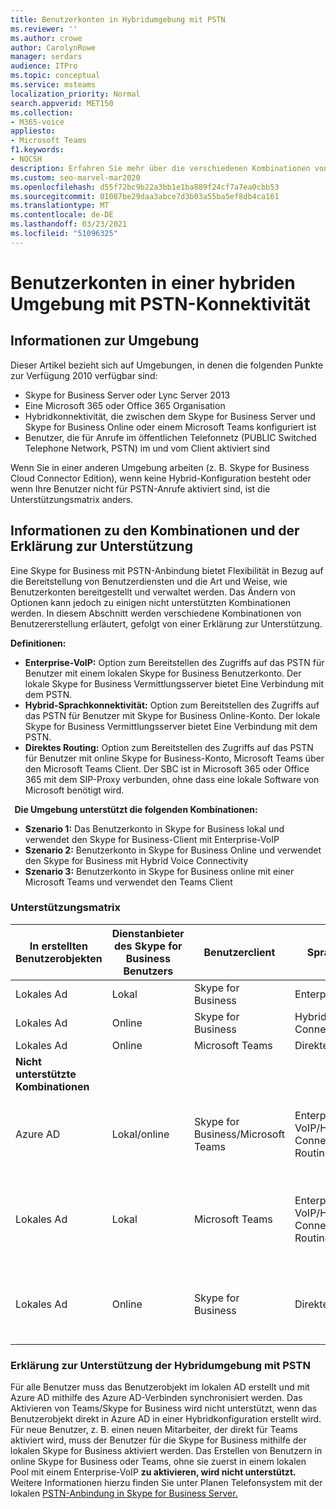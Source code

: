 ```yaml
---
title: Benutzerkonten in Hybridumgebung mit PSTN
ms.reviewer: ''
ms.author: crowe
author: CarolynRowe
manager: serdars
audience: ITPro
ms.topic: conceptual
ms.service: msteams
localization_priority: Normal
search.appverid: MET150
ms.collection:
- M365-voice
appliesto:
- Microsoft Teams
f1.keywords:
- NOCSH
description: Erfahren Sie mehr über die verschiedenen Kombinationen von Benutzererstellung und welche Kombinationen unterstützt oder nicht unterstützt werden.
ms.custom: seo-marvel-mar2020
ms.openlocfilehash: d55f72bc9b22a3bb1e1ba889f24cf7a7ea0cbb53
ms.sourcegitcommit: 01087be29daa3abce7d3b03a55ba5ef8db4ca161
ms.translationtype: MT
ms.contentlocale: de-DE
ms.lasthandoff: 03/23/2021
ms.locfileid: "51096325"
---
```

# <a name="user-accounts-in-a-hybrid-environment-with-pstn-connectivity"></a>Benutzerkonten in einer hybriden Umgebung mit PSTN-Konnektivität

## <a name="about-the-environment"></a>Informationen zur Umgebung

Dieser Artikel bezieht sich auf Umgebungen, in denen die folgenden Punkte zur Verfügung 2010 verfügbar sind: 
 
- Skype for Business Server oder Lync Server 2013 
- Eine Microsoft 365 oder Office 365 Organisation 
- Hybridkonnektivität, die zwischen dem Skype for Business Server und Skype for Business Online oder einem Microsoft Teams konfiguriert ist 
- Benutzer, die für Anrufe im öffentlichen Telefonnetz (PUBLIC Switched Telephone Network, PSTN) im und vom Client aktiviert sind

 
Wenn Sie in einer anderen Umgebung arbeiten (z. B. Skype for Business Cloud Connector Edition), wenn keine Hybrid-Konfiguration besteht oder wenn Ihre Benutzer nicht für PSTN-Anrufe aktiviert sind, ist die Unterstützungsmatrix anders.  

## <a name="about-the-combinations-and-the-supportability-statement"></a>Informationen zu den Kombinationen und der Erklärung zur Unterstützung  

Eine Skype for Business mit PSTN-Anbindung bietet Flexibilität in Bezug auf die Bereitstellung von Benutzerdiensten und die Art und Weise, wie Benutzerkonten bereitgestellt und verwaltet werden. Das Ändern von Optionen kann jedoch zu einigen nicht unterstützten Kombinationen werden. In diesem Abschnitt werden verschiedene Kombinationen von Benutzererstellung erläutert, gefolgt von einer Erklärung zur Unterstützung.


**Definitionen:**   
- **Enterprise-VoIP:** Option zum Bereitstellen des Zugriffs auf das PSTN für Benutzer mit einem lokalen Skype for Business Benutzerkonto. Der lokale Skype for Business Vermittlungsserver bietet Eine Verbindung mit dem PSTN.  
- **Hybrid-Sprachkonnektivität:** Option zum Bereitstellen des Zugriffs auf das PSTN für Benutzer mit Skype for Business Online-Konto. Der lokale Skype for Business Vermittlungsserver bietet Eine Verbindung mit dem PSTN. 
- **Direktes Routing:** Option zum Bereitstellen des Zugriffs auf das PSTN für Benutzer mit online Skype for Business-Konto, Microsoft Teams über den Microsoft Teams Client. Der SBC ist in Microsoft 365 oder Office 365 mit dem SIP-Proxy verbunden, ohne dass eine lokale Software von Microsoft benötigt wird.

  
**Die Umgebung unterstützt die folgenden Kombinationen:**
- **Szenario 1:** Das Benutzerkonto in Skype for Business lokal und verwendet den Skype for Business-Client mit Enterprise-VoIP
- **Szenario 2:** Benutzerkonto in Skype for Business Online und verwendet den Skype for Business mit Hybrid Voice Connectivity
- **Szenario 3:** Benutzerkonto in Skype for Business online mit einer Microsoft Teams und verwendet den Teams Client
 
### <a name="supportability-matrix"></a>Unterstützungsmatrix


|**In erstellten Benutzerobjekten**  |**Dienstanbieter des Skype for Business Benutzers**|**Benutzerclient**|**Sprachoption**|**Unterstützt**|
| ------------ | --------- | --------- | --------- | -------- |
|Lokales Ad| Lokal |Skype for Business   | Enterprise Voice   |Ja|
|Lokales Ad|Online| Skype for Business  | Hybrid Voice Connectivity   |Ja |
|Lokales Ad|Online |Microsoft Teams |Direktes Routing  |Ja |
|**Nicht unterstützte Kombinationen**    | |         |         |      |
|Azure AD| Lokal/online | Skype for Business/Microsoft Teams|Enterprise-VoIP/Hybrid Voice Connectivity/Direct Routing  |Nein, Benutzerobjekt MUSS zuerst in lokalem AD erstellt werden |
|Lokales Ad  |Lokal| Microsoft Teams| Enterprise-VoIP/Hybrid Voice Connectivity/Direct Routing   |Nein, Microsoft Teams Client wird von lokalen Clients nicht Skype for Business |     
|Lokales Ad  |Online |Skype for Business  | Direktes Routing  |Nein, Direct-Routing wird vom Client nicht Skype for Business unterstützt  |


### <a name="supportability-statement-for-the-hybrid-environment-with-pstn"></a>Erklärung zur Unterstützung der Hybridumgebung mit PSTN

Für alle Benutzer muss  das Benutzerobjekt im lokalen AD erstellt und mit Azure AD mithilfe des Azure AD-Verbinden synchronisiert werden. Das Aktivieren von Teams/Skype for Business wird  nicht unterstützt, wenn das Benutzerobjekt direkt in Azure AD in einer Hybridkonfiguration erstellt wird. Für neue Benutzer, z. B. einen neuen Mitarbeiter, der direkt für Teams aktiviert wird, muss der Benutzer für die Skype for Business mithilfe der lokalen Skype for Business aktiviert werden. Das Erstellen von Benutzern in online Skype for Business oder Teams, ohne sie zuerst in einem lokalen Pool mit einem Enterprise-VoIP **zu aktivieren, wird nicht unterstützt.** Weitere Informationen hierzu finden Sie unter Planen Telefonsystem mit der lokalen [PSTN-Anbindung in Skype for Business Server.](/skypeforbusiness/skype-for-business-hybrid-solutions/plan-your-phone-system-cloud-pbx-solution/plan-phone-system-with-on-premises-pstn-connectivity)